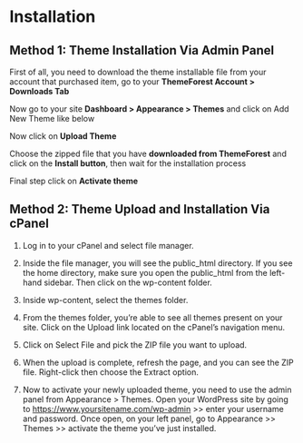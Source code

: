 
# Installation
## Method 1: Theme Installation Via Admin Panel
First of all, you need to download the theme installable file from your account that purchased item, go to your **ThemeForest Account > Downloads Tab**

Now go to your site **Dashboard > Appearance > Themes** and click on Add New Theme like below

Now click on **Upload Theme**

Choose the zipped file that you have **downloaded from ThemeForest** and click on the **Install button**, then wait for the installation process

Final step click on **Activate theme**

## Method 2: Theme Upload and Installation Via cPanel

1. Log in to your cPanel and select file manager.

2. Inside the file manager, you will see the public_html directory. If you see the home directory, make sure you open the public_html from the left-hand sidebar. Then click on the wp-content folder.

3. Inside wp-content, select the themes folder.

4. From the themes folder, you’re able to see all themes present on your site. Click on the Upload link located on the cPanel’s navigation menu.

5. Click on Select File and pick the ZIP file you want to upload.

6. When the upload is complete, refresh the page, and you can see the ZIP file. Right-click then choose the Extract option.

7. Now to activate your newly uploaded theme, you need to use the admin panel from Appearance > Themes. Open your WordPress site by going to https://www.yoursitename.com/wp-admin >> enter your username and password. Once open, on your left panel, go to Appearance >> Themes >> activate the theme you’ve just installed.


